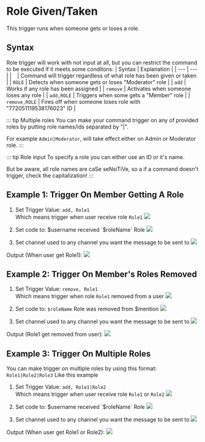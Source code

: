 # Role Given/Taken 

This trigger runs when someone gets or loses a role.

## Syntax
Role trigger will work with not input at all, but you can restrict the command to be executed if it meets some conditons:
| Syntax | Explanation |
| --- | --- |
| ` ` | Command will trigger regardless of what role has been given or taken |
| `ROLE` | Detects when someone gets or loses "Moderator" role |
| `add` | Works if any role has been assigned |
| `remove` | Activates when someone loses any role |
| `add,ROLE` | Triggers when some gets a "Member" role |
| `remove,ROLE` | Fires off when someone loses role with "772051119538176023" ID |

::: tip Multiple roles
You can make your command trigger on any of provided roles by putting role names/ids separated by "|".

For example `Admin|Moderator`, will take effect either on Admin or Moderator role.
:::

::: tip Role input
To specify a role you can either use an ID or it's name.

But be aware, all role names are caSe seNsiTiVe, so a if a command doesn't trigger, check the capitalization!
:::


## Example 1: Trigger On Member Getting A Role
1. Set Trigger Value: `add, Role1`\
Which means trigger when user receive role `Role1`
![](https://i.imgur.com/MevZIW3.png)

2. Set code to: $username received `$roleName` Role
![](https://i.imgur.com/WezSkrK.png)

3. Set channel used to any channel you want the message to be sent to
![](https://i.imgur.com/sUgGUAc.png)

Output (When user get Role1):
![](https://i.imgur.com/0PYZ2pA.png)


## Example 2: Trigger On Member's Roles Removed
1. Set Trigger Value: `remove, Role1`\
Which means trigger when role `Role1` removed from a user
![](https://i.imgur.com/dt0kSdJ.png)

2. Set code to: `$roleName` Role was removed from $mention
![](https://i.imgur.com/yqZAk54.png)

3. Set channel used to any channel you want the message to be sent to
![](https://i.imgur.com/sUgGUAc.png)

Output (Role1 get removed from user):
![](https://i.imgur.com/UbKVguz.png)

## Example 3: Trigger On Multiple Roles
You can make trigger on multiple roles by using this format: `Role1|Role2|Role3`
Like this example
1. Set Trigger Value: `add, Role1|Role2`\
Which means trigger when user receive role `Role1` or `Role2`
![](https://i.imgur.com/3X3aFyJ.png)

2. Set code to: $username received `$roleName` Role
![](https://i.imgur.com/WezSkrK.png)

3. Set channel used to any channel you want the message to be sent to
![](https://i.imgur.com/sUgGUAc.png)

Output (When user get Role1 or Role2):
![](https://i.imgur.com/UpUZYbA.png)
